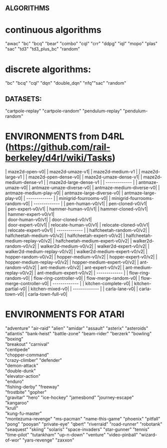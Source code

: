 ## ALGORITHMS

# continuous algorithms
"awac"
"bc"
"bcq"
"bear"
"combo"
"cql"
"crr" 
"ddpg" 
"iql" 
"mopo" 
"plas" 
"sac"
"td3"
"td3_plus_bc"
"random"

# discrete algorithms: 
"bc"
"bcq"
"cql"
"dqn"
"double_dqn"
"nfq""sac"
"random"


## DATASETS:
"cartpole-replay"
"cartpole-random"
"pendulum-replay"
"pendulum-random"

# ENVIRONMENTS from D4RL (https://github.com/rail-berkeley/d4rl/wiki/Tasks)
| maze2d-open-v0| 
| maze2d-umaze-v1| 
| maze2d-medium-v1 |
| maze2d-large-v1 | 
| maze2d-open-dense-v0| 
| maze2d-umaze-dense-v1|
| maze2d-medium-dense-v1 | 
| maze2d-large-dense-v1 | 
| ------------- | 
| antmaze-umaze-v0|
| antmaze-umaze-diverse-v0|
| antmaze-medium-diverse-v0| 
| antmaze-medium-play-v0| 
| antmaze-large-diverse-v0| 
| antmaze-large-play-v0| 
| ------------- | 
| minigrid-fourrooms-v0| 
| minigrid-fourrooms-random-v0| 
| ------------- | 
| pen-human-v0/v1| 
| pen-cloned-v0/v1|   
| pen-expert-v0/v1| 
| hammer-human-v0/v1| 
| hammer-cloned-v0/v1|  
| hammer-expert-v0/v1|  
| door-human-v0/v1| 
| door-cloned-v0/v1|  
| door-expert-v0/v1| 
| relocate-human-v0/v1| 
| relocate-cloned-v0/v1|  
| relocate-expert-v0v1| 
| ------------- | 
| halfcheetah-random-v0/v2| 
| halfcheetah-medium-v0/v2| 
| halfcheetah-expert-v0/v2| 
| halfcheetah-medium-replay-v0/v2| 
| halfcheetah-medium-expert-v0/v2| 
| walker2d-random-v0/v2| 
| walker2d-medium-v0/v2| 
| walker2d-expert-v0/v2| 
| walker2d-medium-replay-v0/v2| 
| walker2d-medium-expert-v0/v2| 
| hopper-random-v0/v2| 
| hopper-medium-v0/v2| 
| hopper-expert-v0/v2| 
| hopper-medium-replay-v0/v2| 
| hopper-medium-expert-v0/v2| 
| ant-random-v0/v2| 
| ant-medium-v0/v2| 
| ant-expert-v0/v2| 
| ant-medium-replay-v0/v2| 
| ant-medium-expert-v0/v2| 
| ------------- | 
| flow-ring-random-v0| 
| flow-ring-controller-v0| 
| flow-merge-random-v0| 
| flow-merge-controller-v0| 
| ------------- | 
| kitchen-complete-v0| 
| kitchen-partial-v0| 
| kitchen-mixed-v0| 
| ------------- | 
| carla-lane-v0| 
| carla-town-v0| 
| carla-town-full-v0| 

# ENVIRONMENTS FOR ATARI
"adventure"
"air-raid"
"alien"
"amidar"
"assault"
"asterix"
"asteroids"
"atlantis"
"bank-heist"
"battle-zone"
"beam-rider"
"berzerk"
"bowling"
"boxing"    
"breakout"
"carnival"  
"centipede"         
"chopper-command"   
"crazy-climber" 
"defender"      
"demon-attack"  
"double-dunk"       
"elevator-action"   
"enduro"        
"fishing-derby" 
"freeway"       
"frostbite" 
"gopher"    
"gravitar"
"hero"
"ice-hockey"
"jamesbond"
"journey-escape"        
"kangaroo"          
"krull"                 
"kung-fu-master"            
"montezuma-revenge" 
"ms-pacman" 
"name-this-game"
"phoenix"
"pitfall"
"pong"
"pooyan"
"private-eye"
"qbert"
"riverraid"
"road-runner"
"robotank"
"seaquest"
"skiing"
"solaris"
"space-invaders"
"star-gunner"
"tennis"
"time-pilot"
"tutankham"
"up-n-down"
"venture"
"video-pinball"
"wizard-of-wor"
"yars-revenge"
"zaxxon" 